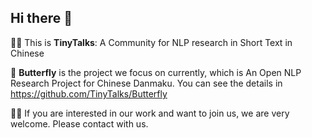 ## Hi there 👋

🙋‍♀️ This is **TinyTalks**: A Community for NLP research in Short Text in Chinese

🦋 **Butterfly** is the project we focus on currently, which is An Open NLP Research Project for Chinese Danmaku. You can see the details in https://github.com/TinyTalks/Butterfly

👩‍💻 If you are interested in our work and want to join us, we are very welcome. Please contact with us.
<!--

**Here are some ideas to get you started:**

🙋‍♀️ This is TinyTalks: A Community for NLP research in Short Text in Chinese
🌈 Contribution guidelines - how can the community get involved?
👩‍💻 Useful resources - where can the community find your docs? Is there anything else the community should know?
🍿 Fun facts - what does your team eat for breakfast?
🧙 Remember, you can do mighty things with the power of [Markdown](https://docs.github.com/github/writing-on-github/getting-started-with-writing-and-formatting-on-github/basic-writing-and-formatting-syntax)
-->
